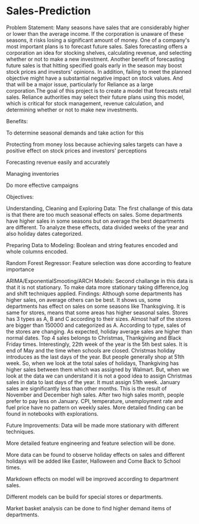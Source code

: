 # Sales-Prediction
Problem Statement:
Many seasons have sales that are considerably higher or lower than the average income. If the corporation is unaware of these seasons, it risks losing a significant amount of money. One of a company's most important plans is to forecast future sales. Sales forecasting offers a corporation an idea for stocking shelves, calculating revenue, and selecting whether or not to make a new investment. Another benefit of forecasting future sales is that hitting specified goals early in the season may boost stock prices and investors' opinions. In addition, failing to meet the planned objective might have a substantial negative impact on stock values. And that will be a major issue, particularly for Reliance as a large corporation.The goal of this project is to create a model that forecasts retail sales. Reliance authorities may select their future plans using this model, which is critical for stock management, revenue calculation, and determining whether or not to make new investments.

Benefits:

To determine seasonal demands and take action for this

Protecting from money loss because achieving sales targets can have a positive effect on stock prices and investors' perceptions

Forecasting revenue easily and accurately

Managing inventories

Do more effective campaigns

Objectives:

Understanding, Cleaning and Exploring Data: The first challange of this data is that there are too much seasonal effects on sales. Some departments have higher sales in some seasons but on average the best departments are different. To analyze these effects, data divided weeks of the year and also holiday dates categorized.

Preparing Data to Modeling: Boolean and string features encoded and whole columns encoded.

Random Forest Regressor: Feature selection was done according to feature importance

ARIMA/ExponentialSmooting/ARCH Models: Second challange in this data is that it is not stationary. To make data more stationary taking difference,log and shift techniques applied.
Findings:
Although some departments has higher sales, on average others can be best. It shows us, some departments has effect on sales on some seasons like Thanksgiving.
It is same for stores, means that some areas has higher seasonal sales.
Stores has 3 types as A, B and C according to their sizes. Almost half of the stores are bigger than 150000 and categorized as A. According to type, sales of the stores are changing.
As expected, holiday average sales are higher than normal dates.
Top 4 sales belongs to Christmas, Thankgiving and Black Friday times. Interestingly, 22th week of the year is the 5th best sales. It is end of May and the time when schools are closed.
Christmas holiday introduces as the last days of the year. But people generally shop at 51th week. So, when we look at the total sales of holidays, Thankgiving has higher sales between them which was assigned by Walmart. But, when we look at the data we can understand it is not a good idea to assign Christmas sales in data to last days of the year. It must assign 51th week.
January sales are significantly less than other months. This is the result of November and December high sales. After two high sales month, people prefer to pay less on January.
CPI, temperature, unemployment rate and fuel price have no pattern on weekly sales.
More detailed finding can be found in notebooks with explorations.

Future Improvements:
Data will be made more stationary with different techniques.

More detailed feature engineering and feature selection will be done.

More data can be found to observe holiday effects on sales and different holidays will be added like Easter, Halloween and Come Back to School times.

Markdown effects on model will be improved according to department sales.

Different models can be build for special stores or departments.

Market basket analysis can be done to find higher demand items of departments.
